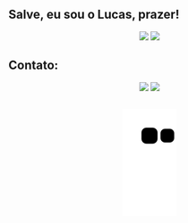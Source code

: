 ## Salve, eu sou o Lucas, prazer!

<div align="center">
  <img height="180em" src="https://github-readme-stats.vercel.app/api?username=lmello0&show_icons=true&theme=onedark&include_all_commits=true&count_private=true"/>
  <img height="180em" src="https://github-readme-stats.vercel.app/api/top-langs/?username=lmello0&layout=compact&langs_count=16&theme=onedark"/>
</div>

## Contato:

<div align="center">
  <a href = "mailto: melloluc02@gmail.com"><img src="https://img.shields.io/badge/-Gmail-%23333?style=for-the-badge&logo=gmail&logoColor=white" target="_blank" rel="external"></a>
  <a href="https://www.linkedin.com/in/lmello0" target="_blank" rel="external"><img src="https://img.shields.io/badge/-LinkedIn-%230077B5?style=for-the-badge&logo=linkedin&logoColor=white" target="_blank"></a>
  
  ##
  
  ![Snake animation](https://github.com/lmello0/lmello0/blob/output/github-contribution-grid-snake.svg)
</div>
